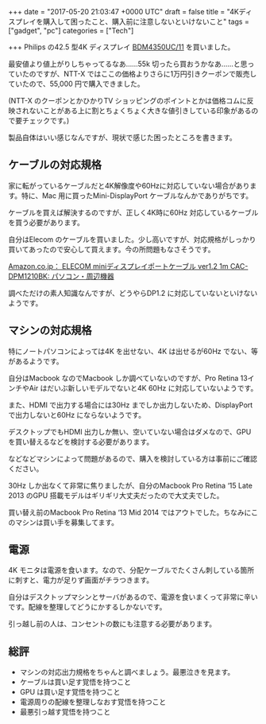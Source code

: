 
+++
date = "2017-05-20 21:03:47 +0000 UTC"
draft = false
title = "4Kディスプレイを購入して困ったこと、購入前に注意しないといけないこと"
tags = ["gadget", "pc"]
categories = ["Tech"]

+++
Philips の42.5 型4K ディスプレイ <a href="http://kakaku.com/item/K0000867165/?lid=myp_favprd_itemview">BDM4350UC/11</a> を買いました。

最安値より値上がりしちゃってるなあ……55k 切ったら買おうかなあ……と思っていたのですが、NTT-X ではここの価格よりさらに1万円引きクーポンで販売していたので、55,000 円で購入できました。

(NTT-X のクーポンとかひかりTV ショッピングのポイントとかは価格コムに反映されないことがある上に割とちょくちょく大きな値引きしている印象があるので要チェックです。)

製品自体はいい感じなんですが、現状で感じた困ったところを書きます。

## ケーブルの対応規格

家に転がっているケーブルだと4K解像度や60Hzに対応していない場合があります。特に、Mac 用に買ったMini-DisplayPort ケーブルなんかでありがちです。

ケーブルを買えば解決するのですが、正しく4K時に60Hz 対応しているケーブルを買う必要があります。

自分はElecom のケーブルを買いました。少し高いですが、対応規格がしっかり買いてあったので安心して買えます。今の所問題もなさそうです。

[Amazon.co.jp： ELECOM miniディスプレイポートケーブル ver1.2 1m CAC-DPM1210BK: パソコン・周辺機器](https://www.amazon.co.jp/gp/product/B00R1BUG5U)

調べただけの素人知識なんですが、どうやらDP1.2 に対応していないといけないようです。

## マシンの対応規格

特にノートパソコンによっては4K を出せない、4K は出せるが60Hz でない、等があるようです。

自分はMacbook なのでMacbook しか調べていないのですが、Pro Retina 13インチやAir はだいぶ新しいモデルでないと4K 60Hz に対応していないようです。

また、HDMI で出力する場合には30Hz までしか出力しないため、DisplayPort で出力しないと60Hz にならないようです。

デスクトップでもHDMI 出力しか無い、空いていない場合はダメなので、GPU を買い替えるなどを検討する必要があります。

などなどマシンによって問題があるので、購入を検討している方は事前にご確認ください。

30Hz しか出なくて非常に焦りましたが、自分のMacbook Pro Retina ‘15 Late 2013 のGPU 搭載モデルはギリギリ大丈夫だったので大丈夫でした。

買い替え前のMacbook Pro Retina ‘13 Mid 2014 ではアウトでした。ちなみにこのマシンは買い手を募集してます。

## 電源

4K モニタは電源を食います。なので、分配ケーブルでたくさん刺している箇所に刺すと、電力が足りず画面がチラつきます。

自分はデスクトップマシンとサーバがあるので、電源を食いまくって非常に辛いです。配線を整理してどうにかするしかないです。

引っ越し前の人は、コンセントの数にも注意する必要があります。

## 総評

<ul>
<li>マシンの対応出力規格をちゃんと調べましょう。最悪泣きを見ます。</li>
<li>ケーブルは買い足す覚悟を持つこと</li>
<li>GPU は買い足す覚悟を持つこと</li>
<li>電源周りの配線を整理しなおす覚悟を持つこと</li>
<li>最悪引っ越す覚悟を持つこと</li>
</ul>



